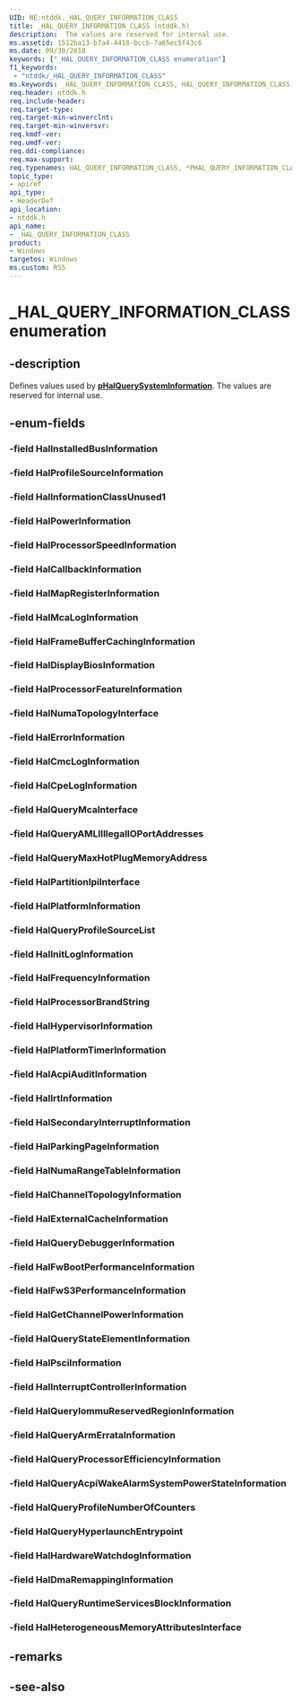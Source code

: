 ```yaml
---
UID: NE:ntddk._HAL_QUERY_INFORMATION_CLASS
title: _HAL_QUERY_INFORMATION_CLASS (ntddk.h)
description:  The values are reserved for internal use.
ms.assetid: 1512ba13-b7a4-4418-bccb-7a65ec5f43c6
ms.date: 09/30/2018
keywords: ["_HAL_QUERY_INFORMATION_CLASS enumeration"]
f1_keywords:
 - "ntddk/_HAL_QUERY_INFORMATION_CLASS"
ms.keywords: _HAL_QUERY_INFORMATION_CLASS, HAL_QUERY_INFORMATION_CLASS, *PHAL_QUERY_INFORMATION_CLASS, 
req.header: ntddk.h
req.include-header:
req.target-type:
req.target-min-winverclnt:
req.target-min-winversvr:
req.kmdf-ver:
req.umdf-ver:
req.ddi-compliance:
req.max-support:
req.typenames: HAL_QUERY_INFORMATION_CLASS, *PHAL_QUERY_INFORMATION_CLASS
topic_type: 
- apiref
api_type: 
- HeaderDef
api_location: 
- ntddk.h
api_name: 
- _HAL_QUERY_INFORMATION_CLASS
product:
- Windows
targetos: Windows
ms.custom: RS5
---
```


# _HAL_QUERY_INFORMATION_CLASS enumeration

## -description

Defines values used by [**pHalQuerySystemInformation**](nc-ntddk-phalquerysysteminformation.md). The values are reserved for internal use.

## -enum-fields

### -field HalInstalledBusInformation 
### -field HalProfileSourceInformation 
### -field HalInformationClassUnused1 
### -field HalPowerInformation 
### -field HalProcessorSpeedInformation 
### -field HalCallbackInformation 
### -field HalMapRegisterInformation 
### -field HalMcaLogInformation 
### -field HalFrameBufferCachingInformation 
### -field HalDisplayBiosInformation 
### -field HalProcessorFeatureInformation 
### -field HalNumaTopologyInterface 
### -field HalErrorInformation 
### -field HalCmcLogInformation 
### -field HalCpeLogInformation 
### -field HalQueryMcaInterface 
### -field HalQueryAMLIIllegalIOPortAddresses 
### -field HalQueryMaxHotPlugMemoryAddress 
### -field HalPartitionIpiInterface 
### -field HalPlatformInformation 
### -field HalQueryProfileSourceList 
### -field HalInitLogInformation 
### -field HalFrequencyInformation 
### -field HalProcessorBrandString 
### -field HalHypervisorInformation 
### -field HalPlatformTimerInformation 
### -field HalAcpiAuditInformation 
### -field HalIrtInformation 
### -field HalSecondaryInterruptInformation 
### -field HalParkingPageInformation 
### -field HalNumaRangeTableInformation 
### -field HalChannelTopologyInformation 
### -field HalExternalCacheInformation 
### -field HalQueryDebuggerInformation 
### -field HalFwBootPerformanceInformation 
### -field HalFwS3PerformanceInformation 
### -field HalGetChannelPowerInformation 
### -field HalQueryStateElementInformation 
### -field HalPsciInformation 
### -field HalInterruptControllerInformation 
### -field HalQueryIommuReservedRegionInformation 
### -field HalQueryArmErrataInformation 
### -field HalQueryProcessorEfficiencyInformation 
### -field HalQueryAcpiWakeAlarmSystemPowerStateInformation 
### -field HalQueryProfileNumberOfCounters 
### -field HalQueryHyperlaunchEntrypoint 
### -field HalHardwareWatchdogInformation 
### -field HalDmaRemappingInformation 
### -field HalQueryRuntimeServicesBlockInformation 
### -field HalHeterogeneousMemoryAttributesInterface 

## -remarks

## -see-also
